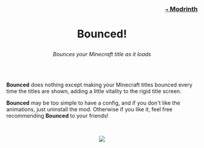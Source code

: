 ### <p align=right>[`→` Modrinth](https://modrinth.com/mod/bounced)</p>

# <p align="center">Bounced!</p>

###### <p align="center">Bounces your Minecraft title as it loads</p>

<br />

**Bounced** does nothing except making your Minecraft titles bounced every time the titles are shown, adding a little vitality to the rigid title screen.

**Bounced** may be too simple to have a config, and if you don't like the animations, just uninstall the mod. Otherwise if you like it, feel free recommending **Bounced** to your friends!

<br />

<p align="center">
    <img src="https://github.com/KrLite/Bounced/blob/artwork/content/bounced-2.1.0.gif?raw=true" />
</p>

